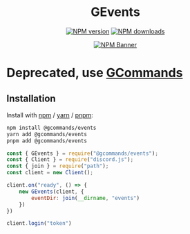 <div align="center">
    <h1>GEvents</h1>
  <p>
    <a href="https://www.npmjs.com/package/@gcommands/events"><img src="https://img.shields.io/npm/v/@gcommands/events?maxAge=3600" alt="NPM version" /></a>
    <a href="https://www.npmjs.com/package/@gcommands/events"><img src="https://img.shields.io/npm/dt/@gcommands/events?maxAge=3600" alt="NPM downloads" /></a>
  <p>
    <a href="https://www.npmjs.com/package/@gcommands/events"><img src="https://nodei.co/npm/@gcommands/events.png?downloads=true&stars=true" alt="NPM Banner"></a>
  </p>
</div>

# Deprecated, use [GCommands](https://github.com/Garlic-Team/GCommands)

## Installation

Install with [npm](https://www.npmjs.com/) / [yarn](https://yarnpkg.com) / [pnpm](https://pnpm.js.org/):

```sh
npm install @gcommands/events
yarn add @gcommands/events
pnpm add @gcommands/events
```

```js
const { GEvents } = require("@gcommands/events");
const { Client } = require("discord.js");
const { join } = require("path");
const client = new Client();

client.on("ready", () => {
    new GEvents(client, {
        eventDir: join(__dirname, "events")
    })
}) 

client.login("token")
```
